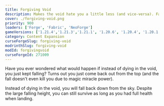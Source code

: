 ```yaml
---
title: Forgiving Void
description: Makes the void hate you a little less (and vice-versa). Fall down and come back out on top.
cover: ./forgiving-void.png
priority: 900
loaders: ['Forge', 'Fabric', 'NeoForge']
gameVersions: ['1.21.4','1.21.3','1.21.1', '1.20.6', '1.20.4', '1.20.1']
category: Content Expansion
curseForgeSlug: forgiving-void
modrinthSlug: forgiving-void
modId: forgivingvoid
curseForgeId: 271009
---
```


Have you ever wondered what would happen if instead of dying in the void, you just kept falling?
Turns out you just come back out from the top (and the fall doesn't even kill you due to magic miracle power).

Instead of dying in the void, you will fall back down from the sky.
Despite the large falling height, you can still survive as long as you had full health when landing.